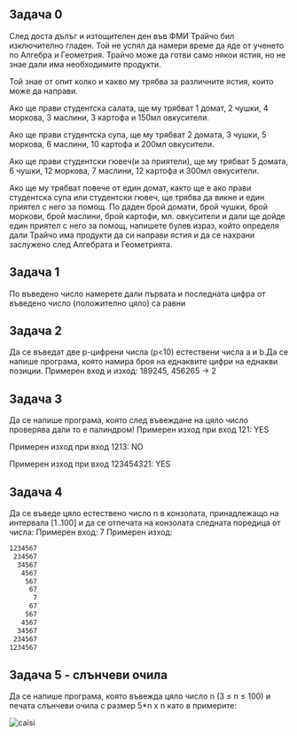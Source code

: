 Задача 0
--------

След доста дълъг и изтощителен ден във ФМИ Трайчо бил изключително гладен. Той не успял да намери време да яде от ученето по Алгебра и Геометрия. Трайчо може да готви само някои ястия, но не знае дали има необходимите продукти.

Той знае от опит колко и какво му трябва за различните ястия, които може да направи.

Ако ще прави студентска салата, ще му трябват 1 домат, 2 чушки, 4 моркова, 3 маслини, 3 картофа и 150мл овкусители.

Ако ще прави студентска супа, ще му трябват 2 домата, 3 чушки, 5 моркова, 6 маслини, 10 картофа и 200мл овкусители.

Ако ще прави студентски гювеч(и за приятели), ще му трябват 5 домата, 6 чушки, 12 моркова, 7 маслини, 12 картофа и 300мл овкусители.

Ако ще му трябват повече от един домат, както ще е ако прави студентска супа или студентски гювеч, ще трябва да викне и един приятел с него за помощ. По даден брой домати, брой чушки, брой моркови, брой маслини, брой картофи, мл. овкусители и дали ще дойде един приятел с него за помощ, напишете булев израз, който определя дали Трайчо има продукти да си направи ястия и да се нахрани заслужено след Алгебрата и Геометрията.

Задача 1
----------

По въведено число намерете дали първaтa и последнaтa цифра от въведено число (положително цяло) са равни

Задача 2
----------

Да се въведат две p-цифрени числа (p<10) естествени числа a и b.Да се напише
програма, която намира броя на еднаквите цифри на еднакви позиции.
Примерен вход и изход: 189245, 456265 -> 2

Задача 3
--------

Да се напише програма, която след въвеждане на цяло число проверява дали то е палиндром!
Примерен изход при вход 121: YES

Примерен изход при вход 1213: NO

Примерен изход при вход 123454321: YES

Задача 4
--------

Да се въведе цяло естествено число n в конзолата, принадлежащо на интервала
[1..100] и да се отпечата на конзолата следната поредица от числа:
Примерен вход: 7
Примерен изход: 

```txt
1234567
 234567
  34567
   4567
    567
     67
      7
     67
    567
   4567
  34567
 234567
1234567
```

Задача 5 - слънчеви очила
---------
Да се напише програма, която въвежда цяло число n (3 ≤ n ≤ 100) и печата слънчеви очила с размер 5*n x n като в примерите:

![caisi](https://user-images.githubusercontent.com/68471276/140890261-cde060af-dc3b-409e-a110-3687094f6c3f.PNG)